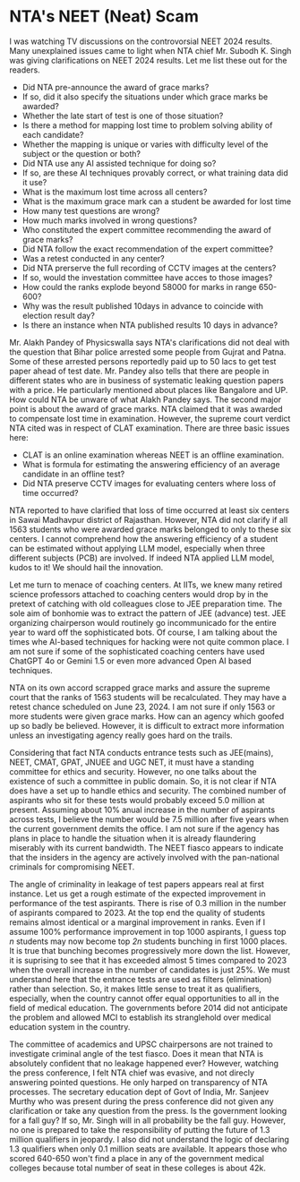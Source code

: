 # NTA's NEET (Neat) Scam

I was watching TV discussions on the controvorsial NEET 2024 results. Many unexplained issues came to 
light when NTA chief Mr. Subodh K. Singh was giving clarifications on NEET 2024 results. Let me list
these out for the readers.

- Did NTA pre-announce the award of grace marks?
- If so, did it also specify the situations under which grace marks be awarded?
- Whether the late start of test is one of those situation?
- Is there a method for mapping lost time to problem solving ability of each candidate?
- Whether the mapping is unique or varies with difficulty level of the subject or the question or both?
- Did NTA use any AI assisted technique for doing so?
- If so, are these AI techniques provably correct, or what training data did it use?
- What is the maximum lost time across all centers?
- What is the maximum grace mark can a student be awarded for lost time
- How many test questions are wrong? 
- How much marks involved in wrong questions?
- Who constituted the expert committee recommending the award of grace marks?
- Did NTA follow the exact recommendation of the expert committee?
- Was a retest conducted in any center?
- Did NTA prerserve the full recording of CCTV images at the centers?
- If so, would the investation committee have acces to those images?
- How could the ranks explode beyond 58000 for marks in range 650-600?
- Why was the result published 10days in advance to coincide with election result day?
- Is there an instance when NTA published results 10 days in advance?

Mr. Alakh Pandey of Physicswalla says NTA's clarifications did not deal with the question that Bihar 
police arrested some people from Gujrat and Patna. Some of these arrested persons reportedly paid up to 
50 lacs to get test paper ahead of test date. Mr. Pandey also tells that there are people in different 
states who are in business of systematic leaking question papers with a price. He particularly 
mentioned about places like Bangalore and UP. How could NTA be unware of what Alakh Pandey says. The
second major point is about the award of grace marks. NTA claimed that it was awarded to compensate
lost time in examination. However, the supreme court verdict NTA cited was in respect of CLAT 
examination. There are three basic issues here:

- CLAT is an online examination whereas NEET is an offline examination.
- What is formula for estimating the answering efficiency of an average candidate in an offline test?
- Did NTA preserve CCTV images for evaluating centers where loss of time occurred? 

NTA reported to have clarified that loss of time occurred at least six centers in Sawai Madhavpur
district of Rajasthan. However, NTA did not clarify if all 1563 students who were awarded grace
marks belonged to only to these six centers. I cannot comprehend how the answering efficiency of a 
student can be estimated without applying LLM model, especially when three different subjects (PCB) are 
involved. If indeed NTA applied LLM model, kudos to it! We should hail the innovation. 

Let me turn to menace of coaching centers. At IITs, we knew many retired science professors attached 
to coaching centers would drop by in the pretext of catching with old colleagues close to JEE 
preparation time. The sole aim of bonhomie was to extract the pattern of JEE (advance) test. 
JEE organizing chairperson would routinely go incommunicado for the entire year to ward off 
the sophisticated bots. Of course, I am talking about the times whe AI-based techniques for
hacking were not quite common place. I am not sure if some of the sophisticated coaching centers
have used ChatGPT 4o or Gemini 1.5 or even more advanced Open AI based techniques.

NTA on its own accord scrapped grace marks and assure the supreme court that the ranks of 1563 
students will be recalculated. They may have a retest chance scheduled on June 23, 2024. I am
not sure if only 1563 or more students were given grace marks. How can an agency which goofed
up so badly be believed. However, it is difficult to extract more information unless an 
investigating agency really goes hard on the trails. 

Considering that fact NTA conducts entrance tests such as JEE(mains), NEET, CMAT, GPAT, JNUEE and UGC 
NET, it must have a standing committee for ethics and security. However, no one talks about the 
existence of such a committee in public domain. So, it is not clear if NTA does have a set up to
handle ethics and security. The combined number of aspirants who sit for these tests would 
probably exceed 5.0 million at present. Assuming about 10% anual increase in the number of aspirants
across tests, I believe the number would be 7.5 million after five years when the current 
government demits the office. I am not sure if the agency has plans in place to handle the 
situation when it is already flaundering miserably with its current bandwidth. The NEET fiasco 
appears to indicate that the insiders in the agency are actively involved with the pan-national
criminals for compromising NEET. 

The angle of criminality in leakage of test papers appears real at first instance. Let us get a
rough estimate of the expected improvement in performance of the test aspirants. 
There is rise of 0.3 million in the number of aspirants compared to 2023. At the top end the
quality of students remains almost identical or a marginal improvement in ranks. Even if I assume
100% performance improvement in top 1000 aspirants, I guess top <i>n</i> students may now become
top <i>2n</i> students bunching in first 1000 places. It is true that bunching becomes 
progressively more down the list. However, it is suprising to see that it has exceeded almost
5 times compared to 2023 when the overall increase in the number of candidates is just 25%. We
must understand here that the entrance tests are used as filters (elimination) rather than
selection. So, it makes little sense to treat it as qualifiers, especially, when the country
cannot offer equal opportunities to all in the field of medical education. The governments before
2014 did not anticipate the problem and allowed MCI to establish its stranglehold over medical 
education system in the country. 

The committee of academics and UPSC chairpersons are not trained to investigate criminal angle of
the test fiasco. Does it mean that NTA is absolutely confident that no leakage happened ever? 
However, watching the press conference, I felt NTA chief was evasive, and not direcly answering 
pointed questions. He only harped on 
transparency of NTA processes. The secretary education dept of Govt of India, Mr. Sanjeev Murthy who
was present during the press conference did not given any clarification or take any question from the 
press. Is the government looking for a fall guy? If so, Mr. Singh will in all probability be the
fall guy. However, no one is prepared to take the responsibility of putting the future of 1.3 million 
qualifiers in jeopardy. I also did not understand the logic of declaring 1.3  qualifiers when only
0.1 million seats are available. It appears those who scored 640-650 won't find a place in any of 
the government medical colleges because total number of seat in these colleges is about 42k. 

